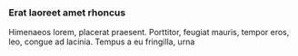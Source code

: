 ### Erat laoreet amet rhoncus

Himenaeos lorem, placerat praesent. Porttitor, feugiat mauris, tempor eros, leo, congue ad lacinia. Tempus a eu fringilla, urna


